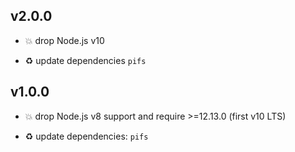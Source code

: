 ## v2.0.0

* 💥 drop Node.js v10

* ♻️ update dependencies `pifs`

## v1.0.0

* 💥 drop Node.js v8 support and require >=12.13.0 (first v10 LTS)

* ♻️ update dependencies: `pifs`
